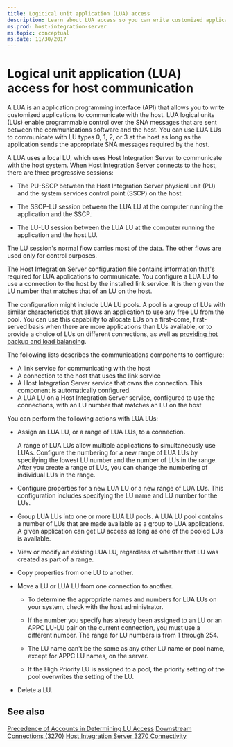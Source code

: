 ```yaml
---
title: Logicical unit application (LUA) access
description: Learn about LUA access so you can write customized applications to communicate with the host.
ms.prod: host-integration-server
ms.topic: conceptual
ms.date: 11/30/2017
---
```


# Logical unit application (LUA) access for host communication

A LUA is an application programming interface (API) that allows you to write customized applications to communicate with the host. LUA logical units (LUs) enable programmable control over the SNA messages that are sent between the communications software and the host. You can use LUA LUs to communicate with LU types 0, 1, 2, or 3 at the host as long as the application sends the appropriate SNA messages required by the host.
  
A LUA uses a local LU, which uses Host Integration Server to communicate with the host system. When Host Integration Server connects to the host, there are three progressive sessions:

- The PU-SSCP between the Host Integration Server physical unit (PU) and the system services control point (SSCP) on the host.

- The SSCP-LU session between the LUA LU at the computer running the application and the SSCP.

- The LU-LU session between the LUA LU at the computer running the application and the host LU.

The LU session's normal flow carries most of the data. The other flows are used only for control purposes.  
  
The Host Integration Server configuration file contains information that's required for LUA applications to communicate. You configure a LUA LU to use a connection to the host by the installed link service. It is then given the LU number that matches that of an LU on the host.  

The configuration might include LUA LU pools. A pool is a group of LUs with similar characteristics that allows an application to use any free LU from the pool. You can use this capability to allocate LUs on a first-come, first-served basis when there are more applications than LUs available, or to provide a choice of LUs on different connections, as well as [providing hot backup and load balancing](providing-hot-backup-and-load-balancing-3270-1.md).  

The following lists describes the communications components to configure:

- A link service for communicating with the host
- A connection to the host that uses the link service
- A Host Integration Server service that owns the connection. This component is automatically configured.
- A LUA LU on a Host Integration Server service, configured to use the connections, with an LU number that matches an LU on the host

You can perform the following actions with LUA LUs:

- Assign an LUA LU, or a range of LUA LUs, to a connection.

  A range of LUA LUs allow multiple applications to simultaneously use LUAs. Configure the numbering for a new range of LUA LUs by specifying the lowest LU number and the number of LUs in the range. After you create a range of LUs, you can change the numbering of individual LUs in the range.

- Configure properties for a new LUA LU or a new range of LUA LUs. This configuration includes specifying the LU name and LU number for the LUs.  

- Group LUA LUs into one or more LUA LU pools. A LUA LU pool contains a number of LUs that are made available as a group to LUA applications. A given application can get LU access as long as one of the pooled LUs is available.

- View or modify an existing LUA LU, regardless of whether that LU was created as part of a range.

- Copy properties from one LU to another.

- Move a LU or LUA LU from one connection to another.

  - To determine the appropriate names and numbers for LUA LUs on your system, check with the host administrator.

  - If the number you specify has already been assigned to an LU or an APPC LU-LU pair on the current connection, you must use a different number. The range for LU numbers is from 1 through 254.

  - The LU name can't be the same as any other LU name or pool name, except for APPC LU names, on the server.

  - If the High Priority LU is assigned to a pool, the priority setting of the pool overwrites the setting of the LU.

- Delete a LU.

## See also  

[Precedence of Accounts in Determining LU Access](precedence-of-accounts-in-determining-lu-access1.md)
[Downstream Connections (3270)](downstream-connections-3270-2.md)
[Host Integration Server 3270 Connectivity](host-integration-server-3270-connectivity2.md)
